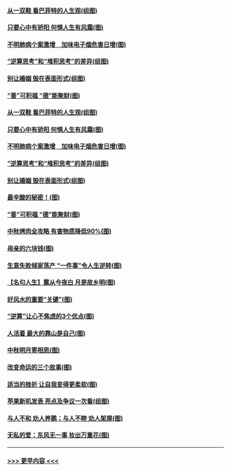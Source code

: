 #### [从一双鞋 看巴菲特的人生观(组图)](../pages/p8/907311.md?t=09141400) 
#### [只要心中有骄阳 何惧人生有风霜(图)](../pages/p8/907320.md?t=09141400) 
#### [不明肺病个案激增　加味电子烟危害日增(图)](../pages/p8/907307.md?t=09141400) 
#### [“逆算思考”和“堆积思考”的差异(组图)](../pages/p8/907229.md?t=09141400) 
#### [别让婚姻 毁在表面形式(组图)](../pages/p8/907118.md?t=09141400) 
#### [“善”可积福 “德”能聚财(图)](../pages/p8/906906.md?t=09141400) 
#### [从一双鞋 看巴菲特的人生观(组图)](../pages/p8/907311.md?t=09141400) 
#### [只要心中有骄阳 何惧人生有风霜(图)](../pages/p8/907320.md?t=09141400) 
#### [不明肺病个案激增　加味电子烟危害日增(图)](../pages/p8/907307.md?t=09141400) 
#### [“逆算思考”和“堆积思考”的差异(组图)](../pages/p8/907229.md?t=09141400) 
#### [别让婚姻 毁在表面形式(组图)](../pages/p8/907118.md?t=09141400) 
#### [最辛酸的秘密！(图)](../pages/p8/906327.md?t=09141400) 
#### [“善”可积福 “德”能聚财(图)](../pages/p8/906906.md?t=09141400) 
#### [中秋烤肉全攻略 有害物质降低90%(图)](../pages/p8/907227.md?t=09141400) 
#### [母亲的六块钱(图)](../pages/p8/907107.md?t=09141400) 
#### [生意失败倾家荡产 “一件事”令人生逆转(图)](../pages/p8/907101.md?t=09141400) 
#### [【名句人生】露从今夜白 月是故乡明(图)](../pages/p8/906558.md?t=09141400) 
#### [好风水的重要“关键”(图)](../pages/p8/907087.md?t=09141400) 
#### [“逆算”让心不焦虑的3个优点(图)](../pages/p8/907070.md?t=09141400) 
#### [人活着 最大的靠山是自己(图)](../pages/p8/906329.md?t=09141400) 
#### [中秋明月寄相思(图)](../pages/p8/906932.md?t=09141400) 
#### [改变命运的三个故事(图)](../pages/p8/906257.md?t=09141400) 
#### [适当的挫折 让自我变得更柔软(图)](../pages/p8/906984.md?t=09141400) 
#### [苹果新机发表 亮点及争议一次看(组图)](../pages/p8/906967.md?t=09141400) 
#### [与人不和 劝人养鹅；与人不睦 劝人架屋(图)](../pages/p8/906905.md?t=09141400) 
#### [无私的爱：东风无一事 妆出万重花(图)](../pages/p8/906862.md?t=09141400) 

----
#### [ >>> 更早内容 <<< ](../indexes/p8-earlier.md)
